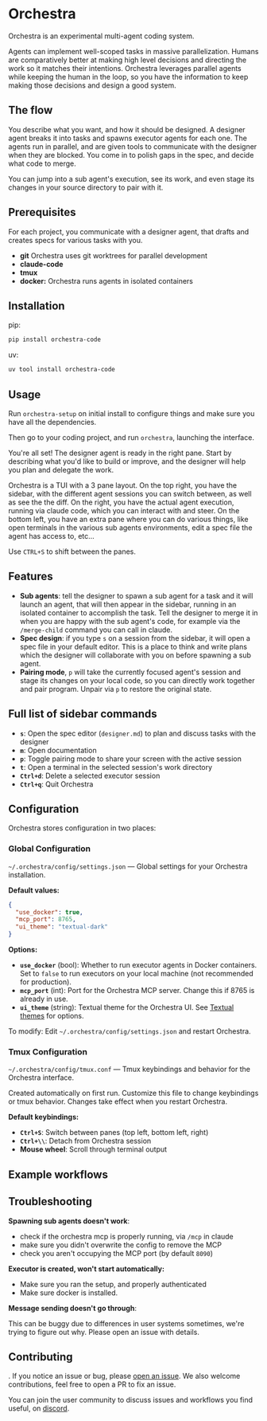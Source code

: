 # Orchestra

Orchestra is an experimental multi-agent coding system.

Agents can implement well-scoped tasks in massive parallelization. Humans are comparatively better at making high level decisions and directing the work so it matches their intentions. Orchestra leverages parallel agents while keeping the human in the loop, so you have the information to keep making those decisions and design a good system.

## The flow

You describe what you want, and how it should be designed. A designer agent breaks it into tasks and spawns executor agents for each one. The agents run in parallel, and are given tools to communicate with the designer when they are blocked. You come in to polish gaps in the spec, and decide what code to merge.

You can jump into a sub agent's execution, see its work, and even stage its changes in your source directory to pair with it.

<demo video>

## Prerequisites

For each project, you communicate with a designer agent, that drafts and creates specs for various tasks with you.

- **git** Orchestra uses git worktrees for parallel development
- **claude-code**
- **tmux**
- **docker:** Orchestra runs agents in isolated containers

## Installation

pip:
```bash
pip install orchestra-code
```

uv:
```bash
uv tool install orchestra-code
```

## Usage

Run `orchestra-setup` on initial install to configure things and make sure you have all the dependencies.

Then go to your coding project, and run `orchestra`, launching the interface.

You're all set! The designer agent is ready in the right pane. Start by describing what you'd like to build or improve, and the designer will help you plan and delegate the work.

Orchestra is a TUI with a 3 pane layout. On the top right, you have the sidebar, with the different agent sessions you can switch between, as well as see the the diff. On the right, you have the actual agent execution, running via claude code, which you can interact with and steer. On the bottom left, you have an extra pane where you can do various things, like open terminals in the various sub agents environments, edit a spec file the agent has access to, etc...

Use `CTRL+S` to shift between the panes.

## Features

- **Sub agents**: tell the designer to spawn a sub agent for a task and it will launch an agent, that will then appear in the sidebar, running in an isolated container to accomplish the task. Tell the designer to merge it in when you are happy with the sub agent's code, for example via the `/merge-child` command you can call in claude.
- **Spec design**: if you type `s` on a session from the sidebar, it will open a spec file in your default editor. This is a place to think and write plans which the designer will collaborate with you on before spawning a sub agent.
- **Pairing mode**, `p` will take the currently focused agent's session and stage its changes on your local code, so you can directly work together and pair program. Unpair via `p` to restore the original state.

## Full list of sidebar commands

- **`s`**: Open the spec editor (`designer.md`) to plan and discuss tasks with the designer
- **`m`**: Open documentation
- **`p`**: Toggle pairing mode to share your screen with the active session
- **`t`**: Open a terminal in the selected session's work directory
- **`Ctrl+d`**: Delete a selected executor session
- **`Ctrl+q`**: Quit Orchestra

## Configuration

Orchestra stores configuration in two places:

### Global Configuration

`~/.orchestra/config/settings.json` — Global settings for your Orchestra installation.

**Default values:**
```json
{
  "use_docker": true,
  "mcp_port": 8765,
  "ui_theme": "textual-dark"
}
```

**Options:**
- **`use_docker`** (bool): Whether to run executor agents in Docker containers. Set to `false` to run executors on your local machine (not recommended for production).
- **`mcp_port`** (int): Port for the Orchestra MCP server. Change this if 8765 is already in use.
- **`ui_theme`** (string): Textual theme for the Orchestra UI. See [Textual themes](https://textual.textualize.io/guide/themes/) for options.

To modify: Edit `~/.orchestra/config/settings.json` and restart Orchestra.

### Tmux Configuration

`~/.orchestra/config/tmux.conf` — Tmux keybindings and behavior for the Orchestra interface.

Created automatically on first run. Customize this file to change keybindings or tmux behavior. Changes take effect when you restart Orchestra.

**Default keybindings:**
- **`Ctrl+S`**: Switch between panes (top left, bottom left, right)
- **`Ctrl+\\`**: Detach from Orchestra session
- **Mouse wheel**: Scroll through terminal output

## Example workflows


## Troubleshooting


**Spawning sub agents doesn't work**:

- check if the orchestra mcp is properly running, via `/mcp` in claude
- make sure you didn't overwrite the config to remove the MCP
- check you aren't occupying the MCP port (by default `8090`)

**Executor is created, won't start automatically:**

- Make sure you ran the setup, and properly authenticated
- Make sure docker is installed.

**Message sending doesn't go through**:

This can be buggy due to differences in user systems sometimes, we're trying to figure out why. Please open an issue with details.


## Contributing
.
If you notice an issue or bug, please [open an issue](https://github.com/fulcrumresearch/orchestra). We also welcome contributions, feel free to open a PR to fix an issue.

You can join the user community to discuss issues and workflows you find useful, on [discord](https://discord.gg/QmMybVuwWp).
